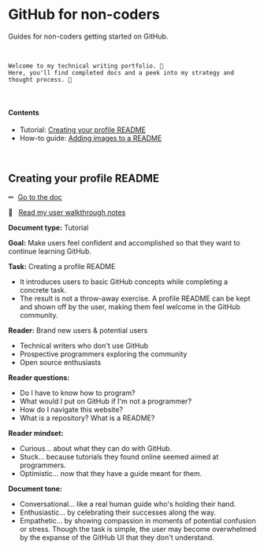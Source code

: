 # GitHub for non-coders
Guides for non-coders getting started on GitHub.

<br />

``` 
Welcome to my technical writing portfolio. 👋	
Here, you'll find completed docs and a peek into my strategy and thought process. 🧠  
```

<br />

#### Contents
- Tutorial: [Creating your profile README](#creating-your-profile-readme)
- How-to guide: [Adding images to a README](#adding-images-to-a-readme)

<br />

## Creating your profile README

✏&nbsp; [Go to the doc](/creating-your-profile-readme.md)

🧠 &nbsp; [Read my user walkthrough notes](/my-walkthrough-notes.md/#tutorial-creating-your-profile-readme)

**Document type:** Tutorial

**Goal:** Make users feel confident and accomplished so that they want to continue learning GitHub.

**Task:** Creating a profile README

   * It introduces users to basic GitHub concepts while completing a concrete task. 
   * The result is not a throw-away exercise. A profile README can be kept and shown off by the user, making them feel welcome in the GitHub community.

**Reader:** Brand new users & potential users
     
   * Technical writers who don't use GitHub
   * Prospective programmers exploring the community
   * Open source enthusiasts
   
**Reader questions:**

   * Do I have to know how to program? 
   * What would I put on GitHub if I'm not a programmer?
   * How do I navigate this website?
   * What is a repository? What is a README?
   
**Reader mindset:**

   * Curious... about what they can do with GitHub. 
   * Stuck... because tutorials they found online seemed aimed at programmers.
   * Optimistic... now that they have a guide meant for them.

**Document tone:**
  
   * Conversational... like a real human guide who's holding their hand.
   * Enthusiastic... by celebrating their successes along the way.
   * Empathetic... by showing compassion in moments of potential confusion or stress. Though the task is simple, the user may become overwhelmed by the expanse of the GitHub UI that they don't understand.
